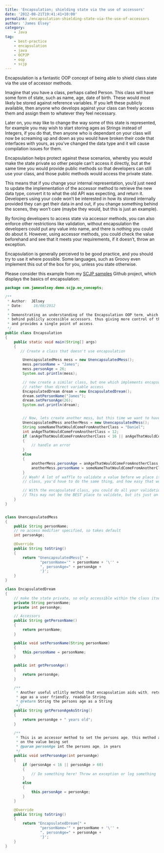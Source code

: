 ```yaml
---
title: 'Encapsulation; shielding state via the use of accessors'
date: '2012-08-21T19:41:41+10:00'
permalink: /encapsulation-shielding-state-via-the-use-of-accessors
author: 'James Elsey'
category:
    - Java
tag:
    - best-practice
    - encapsulation
    - java
    - OCPJP
    - oop
    - scjp
---
```

Encapsulation is a fantastic OOP concept of being able to shield class state via the use of accessor methods.

Imagine that you have a class, perhaps called Person. This class will have some form of state, such as name, age, date of birth. These would most likely be stored against reference variables. If you left these publicly available, then anyone who develops against your class can freely access them and assign them to whatever they feel necessary.

Later on, you may like to change the way some of this state is represented, for example you may wish to start storing ages as Strings instead of Integers, if you do that, then anyone who is dependant on your class will now be screaming up and down as you would have broken their code that interfaces with yours, as you’ve changed the data type and it will cause compilation issues for them.

Encapsulation helps protect against these scenarios, whereby you would make the state private so other people can’t access it directly, but at the same time you would provide public methods so that developers can still use your class, and those public methods would access the private state.

This means that if you change your internal representation, you’d just need to update the implementation of the accessor method to retrieve the new data type, convert it to what the old API was expecting, and return it. Developers using your code won’t be interested in how its stored internally provided they can get their data in and out, if you change something behind the scenes, they won’t care (maybe they would, but this is just an example).

By forcing developers to access state via accessor methods, you can also enforce other restrictions like validation, without encapsulation the developers could put any value into name, and there is nothing you could do about it. However, using accessor methods, you could check the value beforehand and see that it meets your requirements, if it doesn’t, throw an exception.

Encapsulation is generally perceived to be good practice, and you should try to use it where possible. Some languages, such as Groovy even implement this out of the box for you, unless you state otherwise.

Please consider this example from my [SCJP samples](https://github.com/jameselsey/SCJP-OCPJP-SampleCode) Github project, which displays the basics of encapsulation:

```java
package com.jameselsey.demo.scjp.oo_concepts;

/**
 * Author:  JElsey
 * Date:     16/08/2012
 *
 * Demonstrating an understanding of the Encapsulation OOP term, which basically means to shield instance behaviour
 * behind publicly accessible accessors, thus giving more control of the internal representation of the values
 * and provides a single point of access.
 */
public class Encapsulation
{
    public static void main(String[] args)
    {
       // Create a class that doesn't use encapsulation

        UnencapsulatedMess mess = new UnencapsulatedMess();
        mess.personName = "James";
        mess.personAge = 26;
        System.out.println(mess);

        // now create a similar class, but one which implements encapsulation, notice the use of the accessor methods
        // rather than direct variable access
        EncapsulatedDream dream = new EncapsulatedDream();
        dream.setPersonName("James");
        dream.setPersonAge(26);
        System.out.println(dream);


        // Now, lets create another mess, but this time we want to have some control over what values the variable takes
        UnencapsulatedMess anotherMess = new UnencapsulatedMess();
        String someNameThatWouldComeFromAnotherClass = "Daniel";
        int anAgeThatWouldComeFromAnotherClass = 12;
        if (anAgeThatWouldComeFromAnotherClass < 16 || anAgeThatWouldComeFromAnotherClass > 60)
        {
            // handle an error
        }
        else
        {
            anotherMess.personAge = anAgeThatWouldComeFromAnotherClass;
            anotherMess.personName = someNameThatWouldComeFromAnotherClass;
        }
        // Woah! A lot of waffle to validate a value before we place it, and whereever you refer to this unecapsulated
        // class, you'd have to do the same thing, and how easy that would be to get wrong or be inconsistent!

        // With the encapsulated class, you could do all your validation in a central place, and be sure it is ALWAYS invoked,
        // This may not be the BEST place to validate, but its just an example of the benefits of encapsulation.
    }
}


class UnencapsulatedMess
{
    public String personName;
    // no access modifier specified, so takes default
    int personAge;

    @Override
    public String toString()
    {
        return "UnencapsulatedMess{" +
                "personName='" + personName + '\'' +
                ", personAge=" + personAge +
                '}';
    }
}

class EncapsulatedDream
{
    // make the state private, so only accessible within the class itself.
    private String personName;
    private int personAge;

    // Accessors
    public String getPersonName()
    {
        return personName;
    }

    public void setPersonName(String personName)
    {
        this.personName = personName;
    }

    public int getPersonAge()
    {
        return personAge;
    }

    /**
     * Another useful utlitly method that encapsulation aids with, returning the person
     * age as a user friendly, readable String.
     * @return String the persons age as a String
     */
    public String getPersonAgeAsString()
    {
        return personAge + " years old";
    }

    /**
     * This is an accessor method to set the persons age, this method also performs some validation
     * on the value being set
     * @param personAge int the persons age, in years
     */
    public void setPersonAge(int personAge)
    {
        if (personAge < 16 || personAge > 60)
        {
            // Do something here! Throw an exception or log something
        }
        else
        {
            this.personAge = personAge;
        }
    }

    @Override
    public String toString()
    {
        return "EncapsulatedDream{" +
                "personName='" + personName + '\'' +
                ", personAge=" + personAge +
                '}';
    }
}
```